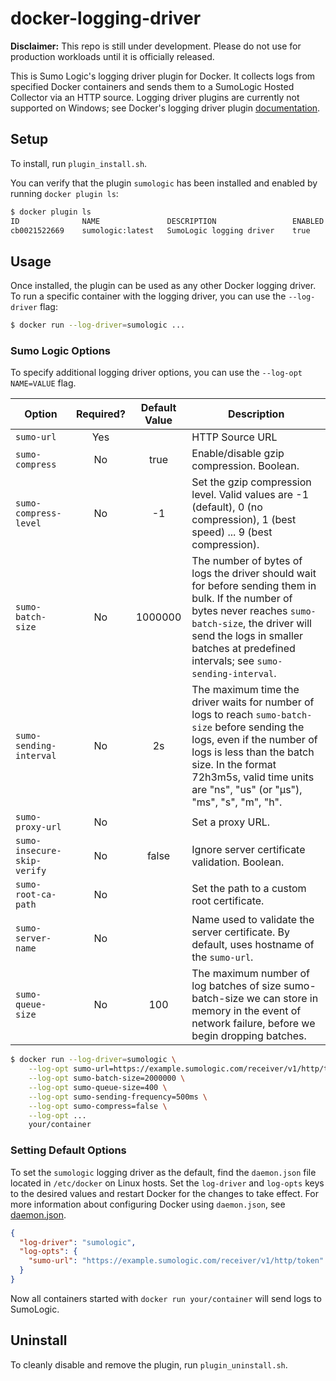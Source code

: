 # docker-logging-driver

**Disclaimer:** This repo is still under development.  Please do not use for production workloads until it is officially released.

This is Sumo Logic's logging driver plugin for Docker.
It collects logs from specified Docker containers and sends them to a SumoLogic Hosted Collector via an HTTP source.
Logging driver plugins are currently not supported on Windows; see Docker's logging driver plugin [documentation].

[documentation]: https://github.com/docker/cli/blob/master/docs/extend/plugins_logging.md

## Setup

To install, run `plugin_install.sh`.

You can verify that the plugin `sumologic` has been installed and enabled by running `docker plugin ls`:

```bash
$ docker plugin ls
ID              NAME               DESCRIPTION                 ENABLED
cb0021522669    sumologic:latest   SumoLogic logging driver    true
```

## Usage
Once installed, the plugin can be used as any other Docker logging driver.
To run a specific container with the logging driver, you can use the `--log-driver` flag:
```bash
$ docker run --log-driver=sumologic ...
```

### Sumo Logic Options
To specify additional logging driver options, you can use the `--log-opt NAME=VALUE` flag.

| Option                      | Required? | Default Value | Description
| --------------------------- | :-------: | :-----------: | -------------------------------------- |
| `sumo-url`                  | Yes       |               | HTTP Source URL
| `sumo-compress`             | No        | true          | Enable/disable gzip compression. Boolean.
| `sumo-compress-level`       | No        | -1            | Set the gzip compression level. Valid values are -1 (default), 0 (no compression), 1 (best speed) ... 9 (best compression).
| `sumo-batch-size`           | No        | 1000000       | The number of bytes of logs the driver should wait for before sending them in bulk. If the number of bytes never reaches `sumo-batch-size`, the driver will send the logs in smaller batches at predefined intervals; see `sumo-sending-interval`.
| `sumo-sending-interval`     | No        | 2s            | The maximum time the driver waits for number of logs to reach `sumo-batch-size` before sending the logs, even if the number of logs is less than the batch size. In the format 72h3m5s, valid time units are "ns", "us" (or "µs"), "ms", "s", "m", "h".
| `sumo-proxy-url`            | No        |               | Set a proxy URL.
| `sumo-insecure-skip-verify` | No        | false         | Ignore server certificate validation. Boolean.
| `sumo-root-ca-path`         | No        |               | Set the path to a custom root certificate.
| `sumo-server-name`          | No        |               | Name used to validate the server certificate. By default, uses hostname of the `sumo-url`.
| `sumo-queue-size`           | No        | 100           | The maximum number of log batches of size sumo-batch-size we can store in memory in the event of network failure, before we begin dropping batches.

```bash
$ docker run --log-driver=sumologic \
    --log-opt sumo-url=https://example.sumologic.com/receiver/v1/http/token \
    --log-opt sumo-batch-size=2000000 \
    --log-opt sumo-queue-size=400 \
    --log-opt sumo-sending-frequency=500ms \
    --log-opt sumo-compress=false \
    --log-opt ...
    your/container
```

### Setting Default Options
To set the `sumologic` logging driver as the default, find the `daemon.json` file located in `/etc/docker` on Linux hosts.
Set the `log-driver` and `log-opts` keys to the desired values and restart Docker for the changes to take effect. For more information about configuring Docker using `daemon.json`, see [daemon.json].

[daemon.json]: https://docs.docker.com/engine/reference/commandline/dockerd/#daemon-configuration-file

```json
{
  "log-driver": "sumologic",
  "log-opts": {
    "sumo-url": "https://example.sumologic.com/receiver/v1/http/token"
  }
}
```

Now all containers started with `docker run your/container` will send logs to SumoLogic.

## Uninstall
To cleanly disable and remove the plugin, run `plugin_uninstall.sh`.
